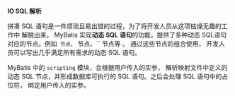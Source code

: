 **IO SQL 解析**

拼凑 SQL 语句是一件烦琐且易出错的过程，为了将开发人员从这项枯燥无趣的工作中 解脱出来，
MyBatis 实现**动态 SQL 语句**的功能，提供了多种动态 SQL语句对应的节点。例如`` 节点、`` 节点、`` 节点等 。
通过这些节点的组合使用， 开发人 员可以写出几乎满足所有需求的动态 SQL 语句。

MyBatis 中的 `scripting` 模块，会根据用户传入的实参，
解析映射文件中定义的动态 SQL 节点，并形成数据库可执行的 SQL 语句。之后会处理 SQL 语句中的占位符，
绑定用户传入的实参。
